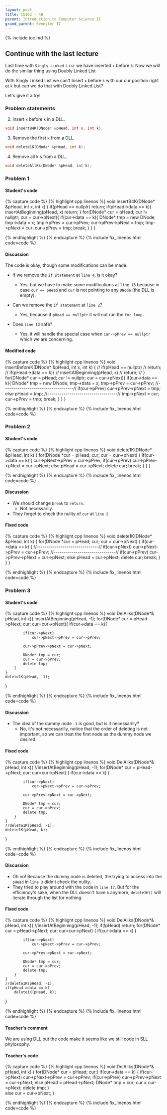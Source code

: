 ```yaml
---
layout: post
title: CS162 - 4B
parent: Introduction to Computer Science II
grand_parent: Semester II
--- 
```


{% include toc.md %}

## Continue with the last lecture

Last time with ``Singly Linked List`` we have inserted `x` before `k`. Now we will do the similar thing using  Doubly Linked List

With Singly Linked List we can't Insert `x` before `k` with our cur position right at `k` but can we do that with Doubly Linked List?

Let's give it a try!

### Problem statements

2. Insert ``x`` before ``k`` in a DLL.
```cpp
void insertB4K(DNode* &pHead, int x, int k);
```

3. Remove the first ``k`` from a DLL.
```cpp
void delete1K(DNode* &pHead, int k);
```

4. Remove all ``k``'s from a DLL.
```cpp
void deleteAllKs(DNode* &pHead, int k);
```

### Problem 1

#### Student's code

{% capture code %}
{% highlight cpp linenos %}
void insertB4K(DNode* &pHead, int x, int k) {
    if(pHead == nullptr)
        return;
    if(pHead->data == k){
        insertAtBeginning(pHead, x)
        return;
    }
    for(DNode* cur = pHead; cur != nullptr; cur = cur->pNext){
        if(cur->data == k){
            DNode* tmp = new DNode;
            tmp->data = x;
            tmp->pPrev = cur->pPrev;
            cur->pPrev->pNext = tmp;
            tmp->pNext = cur;
            cur->pPrev = tmp;
            break;
        }
    }
}

{% endhighlight %}
{% endcapture %}
{% include fix_linenos.html code=code %}

#### Discussion

The code is okay, though some modifications can be made.

- If we remove the ``if statement`` at ``line 4``, is it okay?
    - Yes, but we have to make some modifications at ``line 13`` because in case ``cur == pHead`` and ``cur`` is not pointing to any ``DNode`` (the DLL is empty).

- Can we remove the ``if statement`` at ``line 2``?
    - Yes, because if ``pHead == nullptr`` it will not run the ``for loop``.

- Does ``line 12`` safe?
    - Yes, it will handle the special case when ``cur->pPrev == nullptr`` which we are concerning.

#### Modified code

{% capture code %}
{% highlight cpp linenos %}
void insertBeforeK(DNode* &pHead, int x, int k) {
//    if(pHead == nullptr)
//        return;
//    if(pHead->data == k){
//        insertAtBeginning(pHead, x)
//        return;
//    }
    for(DNode* cur = pHead; cur != nullptr; cur = cur->pNext){
        if(cur->data == k){
            DNode* tmp = new DNode;
            tmp->data = x;
            tmp->pPrev = cur->pPrev;
            //-----------------------------------//
            if(cur->pPrev) cur->pPrev->pNext = tmp;
            else pHead = tmp;
            //-----------------------------------//
            tmp->pNext = cur;
            cur->pPrev = tmp;
            break;
        }
    }
}

{% endhighlight %}
{% endcapture %}
{% include fix_linenos.html code=code %}

### Problem 2

#### Student's code

{% capture code %}
{% highlight cpp linenos %}
void delete1K(DNode* &pHead, int k)
{
    for(DNode *cur = pHead; cur; cur = cur->pNext) {
        if(cur->data == k) {
            cur->pNext->pPrev = cur->pPrev;
            if(cur->pPrev) 
                cur->pPrev->pNext = cur->pNext;
            else 
                pHead = cur->pNext;
            delete cur;
            break;
        }
    }
}

{% endhighlight %}
{% endcapture %}
{% include fix_linenos.html code=code %}

#### Discussion

- We should change ``break`` to ``return``.
    - Not necessarily.
- They forget to check the nulity of ``cur`` at ``line 5``

#### Fixed code

{% capture code %}
{% highlight cpp linenos %}
void delete1K(DNode* &pHead, int k)
{
    for(DNode *cur = pHead; cur; cur = cur->pNext) {
        if(cur->data == k) {
            //-------------------------------//
            if(cur->pNext)
                cur->pNext->pPrev = cur->pPrev;
            //-------------------------------//
            if(cur->pPrev) 
                cur->pPrev->pNext = cur->pNext;
            else 
                pHead = cur->pNext;
            delete cur;
            break;
        }
    }
}

{% endhighlight %}
{% endcapture %}
{% include fix_linenos.html code=code %}

### Problem 3

#### Student's code

{% capture code %}
{% highlight cpp linenos %}
void DelAllks(DNode*& pHead, int k){
    insertAtBeginning(pHead, -1);
    for(DNode* cur = pHead->pNext; cur; cur=cur->pNext){
        if(cur->data == k){
            
            if(cur->pNext)
                cur->pNext->pPrev = cur->pPrev;
            
            cur->pPrev->pNext = cur->pNext;
            
            DNode* tmp = cur;
            cur = cur->pPrev;
            delete tmp;
        }  
    }
    delete1K(pHead, -1);
}

{% endhighlight %}
{% endcapture %}
{% include fix_linenos.html code=code %}

#### Discussion

- The idea of the dummy node ``-1`` is good, but is it necessarilly?
    - No, it's not necessarilly, notice that the order of deleting is not important, so we can treat the first node as the dummy node we desired.

#### Fixed code

{% capture code %}
{% highlight cpp linenos %}
void DelAllks(DNode*& pHead, int k){
    //insertAtBeginning(pHead, -1);
    for(DNode* cur = pHead->pNext; cur; cur=cur->pNext) {
        if(cur->data == k) {
            
            if(cur->pNext)
                cur->pNext->pPrev = cur->pPrev;
            
            cur->pPrev->pNext = cur->pNext;
            
            DNode* tmp = cur;
            cur = cur->pPrev;
            delete tmp;
        }  
    }
    //delete1K(pHead, -1);
    delete1K(pHead, k);
}

{% endhighlight %}
{% endcapture %}
{% include fix_linenos.html code=code %}

#### Discussion

- Oh no! Because the dummy node is deleted, the trying to access into the ``pHead`` in ``line 3`` didn't check the nulity.
- They tried to play around with the code in ``line 17``. But for the efficiency's sake, when the DLL doesn't have ``k`` anymore, ``delete1K()`` will iterate through the list for nothing.

#### Fixed code

{% capture code %}
{% highlight cpp linenos %}
void DelAllks(DNode*& pHead, int k){
    //insertAtBeginning(pHead, -1);
    if(!pHead) return;
    for(DNode* cur = pHead->pNext; cur; cur=cur->pNext) {
        if(cur->data == k) {
            
            if(cur->pNext)
                cur->pNext->pPrev = cur->pPrev;
            
            cur->pPrev->pNext = cur->pNext;
            
            DNode* tmp = cur;
            cur = cur->pPrev;
            delete tmp;
        }  
    }
    //delete1K(pHead, -1);
    if(pHead->data == k)
        delete1K(pHead, k);
}

{% endhighlight %}
{% endcapture %}
{% include fix_linenos.html code=code %}

#### Teacher's comment

We are using DLL but the code make it seems like we still code in SLL phylosophy.

#### Teacher's code

{% capture code %}
{% highlight cpp linenos %}
void DelAllks(DNode*& pHead, int k) {
    for(DNode* cur = pHead; cur;)
        if(cur->data == k) {
            if(cur->pNext)
                cur->pNext->pPrev = cur->pPrev;
            if(cur->pPrev)
                cur->pPrev->pNext = cur->pNext;
            else pHead = pHead->pNext;
            DNode* tmp = cur;
            cur = cur->pNext;
            delete tmp;
        }  
        else cur = cur->pNext;
}

{% endhighlight %}
{% endcapture %}
{% include fix_linenos.html code=code %}